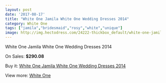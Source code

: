 ```yaml
---
layout: post
date: '2017-08-17'
title: "White One Jamila White One Wedding Dresses 2014"
category: White One
tags: ["jamila","bridesmaid","rosy","white","unique"]
image: http://img.hectodress.com/24222-thickbox_default/white-one-jamila-white-one-wedding-dresses-2014.jpg
---
```

White One Jamila White One Wedding Dresses 2014

On Sales: **$290.08**
<a href="https://www.hectodress.com/white-one/11162-white-one-jamila-white-one-wedding-dresses-2014.html"><amp-img layout="responsive" width="600" height="600" src="//img.hectodress.com/24222-thickbox_default/white-one-jamila-white-one-wedding-dresses-2014.jpg" alt="White One Jamila White One Wedding Dresses 2014 0" /></a>
<a href="https://www.hectodress.com/white-one/11162-white-one-jamila-white-one-wedding-dresses-2014.html"><amp-img layout="responsive" width="600" height="600" src="//img.hectodress.com/24224-thickbox_default/white-one-jamila-white-one-wedding-dresses-2014.jpg" alt="White One Jamila White One Wedding Dresses 2014 1" /></a>
<a href="https://www.hectodress.com/white-one/11162-white-one-jamila-white-one-wedding-dresses-2014.html"><amp-img layout="responsive" width="600" height="600" src="//img.hectodress.com/24223-thickbox_default/white-one-jamila-white-one-wedding-dresses-2014.jpg" alt="White One Jamila White One Wedding Dresses 2014 2" /></a>

Buy it: [White One Jamila White One Wedding Dresses 2014](https://www.hectodress.com/white-one/11162-white-one-jamila-white-one-wedding-dresses-2014.html "White One Jamila White One Wedding Dresses 2014")

View more: [White One](https://www.hectodress.com/177-white-one "White One")